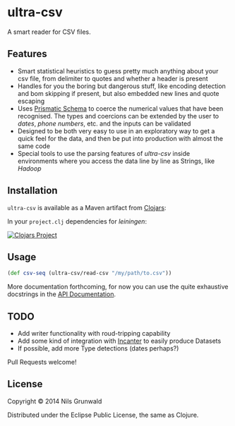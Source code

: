 # ultra-csv

A smart reader for CSV files.

## Features

  - Smart statistical heuristics to guess pretty much anything about
  your csv file, from delimiter to quotes and whether a header is present
  - Handles for you the boring but dangerous stuff, like encoding detection
  and bom skipping if present, but also embedded new lines and quote escaping
  - Uses [Prismatic Schema](https://github.com/Prismatic/schema) to coerce the numerical
  values that have been recognised. The types and coercions can be extended by the user to *dates*,
  *phone numbers*, etc. and the inputs can be validated
  - Designed to be both very easy to use in an exploratory way to get a quick feel for the
  data, and then be put into production with almost the same code
  - Special tools to use the parsing features of *ultra-csv* inside environments
  where you access the data line by line as Strings, like *Hadoop*

## Installation

`ultra-csv` is available as a Maven artifact from
[Clojars](http://clojars.org/ultra-csv):

In your `project.clj` dependencies for *leiningen*:

[![Clojars Project](http://clojars.org/ultra-csv/latest-version.svg)](http://clojars.org/ultra-csv)

## Usage

```clojure
(def csv-seq (ultra-csv/read-csv "/my/path/to.csv"))
```

More documentation forthcoming, for now you can use the quite exhaustive docstrings in the [API Documentation](https://ngrunwald.github.com/ultra-csv).

## TODO

  - Add writer functionality with roud-tripping capability
  - Add some kind of integration with [Incanter](http://incanter.org/) to easily produce Datasets
  - If possible, add more Type detections (dates perhaps?)

Pull Requests welcome!

## License

Copyright © 2014 Nils Grunwald

Distributed under the Eclipse Public License, the same as Clojure.
